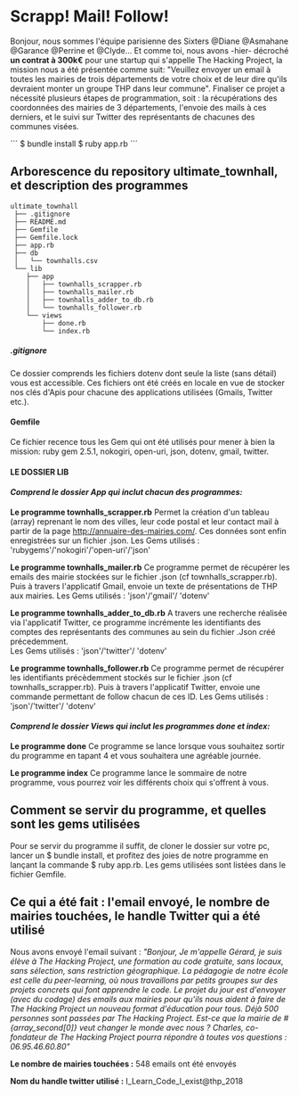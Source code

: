 # Scrapp! Mail! Follow!

Bonjour, nous sommes l'équipe parisienne des Sixters @Diane @Asmahane @Garance @Perrine et @Clyde...
Et comme toi, nous avons -hier- décroché **un contrat à 300k€** pour une startup qui s'appelle The Hacking Project, la mission nous a été présentée comme suit: 
"Veuillez envoyer un email à toutes les mairies de trois départements de votre choix et de leur dire qu'ils devraient monter un groupe THP dans leur commune". 
Finaliser ce projet a nécessité plusieurs étapes de programmation, soit : la récupérations des coordonnées des mairies de 3 départements, l'envoie des mails à ces derniers, et le suivi sur Twitter des représentants de chacunes des communes visées.


´´´
$ bundle install 
$ ruby app.rb
´´´


## Arborescence du repository ultimate_townhall, et description des programmes

```
ultimate_townhall
 ├── .gitignore
 ├── README.md
 ├── Gemfile
 ├── Gemfile.lock
 ├── app.rb
 ├── db
 │   └── townhalls.csv
 └── lib
    ├── app
    │   ├── townhalls_scrapper.rb
    │   ├── townhalls_mailer.rb
    │   ├── townhalls_adder_to_db.rb
    │   └── townhalls_follower.rb
    └── views
        ├── done.rb
        └── index.rb
```

##### .gitignore
Ce dossier comprends les fichiers dotenv dont seule la liste (sans détail) vous est accessible.
Ces fichiers ont été créés en locale en vue de stocker nos clés d'Apis pour chacune des applications utilisées (Gmails, Twitter etc.).

#### Gemfile
Ce fichier recence tous les Gem qui ont été utilisés pour mener à bien la mission:
ruby gem 2.5.1, nokogiri, open-uri, json, dotenv, gmail, twitter.

#### **LE DOSSIER LIB**
#### *Comprend le dossier App qui inclut chacun des programmes:*
**Le programme townhalls_scrapper.rb**
Permet la création d'un tableau (array) reprenant le nom des villes, leur code postal et leur contact mail à partir de la page http://annuaire-des-mairies.com/. Ces données sont enfin enregistrées sur un fichier .json.
Les Gems utilisés : 'rubygems'/'nokogiri'/'open-uri'/'json' 

**Le programme townhalls_mailer.rb**
Ce programme permet de récupérer les emails des mairie stockées sur le fichier .json (cf townhalls_scrapper.rb). Puis à travers l'applicatif Gmail, envoie un texte de présentations de THP aux mairies. 
Les Gems utilisés : 'json'/'gmail'/ 'dotenv'

**Le programme townhalls_adder_to_db.rb**
A travers une recherche réalisée via l'applicatif Twitter, ce programme incrémente les identifiants des comptes des représentants des communes au sein du fichier .Json créé précedemment.  
Les Gems utilisés : 'json'/'twitter'/ 'dotenv'

**Le programme townhalls_follower.rb**
Ce programme permet de récupérer les identifiants précèdemment stockés sur le fichier .json (cf townhalls_scrapper.rb). Puis à travers l'applicatif Twitter, envoie une commande permettant de follow chacun de ces ID. 
Les Gems utilisés : 'json'/'twitter'/ 'dotenv'

#### *Comprend le dossier Views qui inclut les programmes done et index:*
**Le programme done**
Ce programme se lance lorsque vous souhaitez sortir du programme en tapant 4 et vous souhaitera une agréable journée.

**Le programme index**
Ce programme lance le sommaire de notre programme, vous pourrez voir les différents choix qui s'offrent à vous.

## Comment se servir du programme, et quelles sont les gems utilisées
Pour se servir du programme il suffit, de cloner le dossier sur votre pc, lancer un  $ bundle install, et profitez des joies de notre programme en lançant la commande $ ruby app.rb. Les gems utilisées sont listées dans le fichier Gemfile.

## Ce qui a été fait : l'email envoyé, le nombre de mairies touchées, le handle Twitter qui a été utilisé

Nous avons envoyé l'email suivant : 
*"Bonjour,
Je m'appelle Gérard, je suis élève à The Hacking Project, une formation au code gratuite, sans locaux, sans sélection, sans restriction géographique.
La pédagogie de notre école est celle du peer-learning, où nous travaillons par petits groupes sur des projets concrets qui font apprendre le code. Le projet du jour est d'envoyer (avec du codage) des emails aux mairies pour qu'ils nous aident à faire de The Hacking Project un nouveau format d'éducation pour tous.
Déjà 500 personnes sont passées par The Hacking Project. Est-ce que la mairie de #{array_second[0]} veut changer le monde avec nous ?
Charles, co-fondateur de The Hacking Project pourra répondre à toutes vos questions : 06.95.46.60.80"*

**Le nombre de mairies touchées :** 548 emails ont été envoyés 

**Nom du handle twitter utilisé :** I_Learn_Code_I_exist@thp_2018
